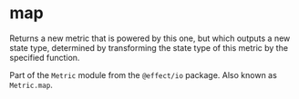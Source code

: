 # map

Returns a new metric that is powered by this one, but which outputs a new
state type, determined by transforming the state type of this metric by the
specified function.

Part of the `Metric` module from the `@effect/io` package. Also known as `Metric.map`.
